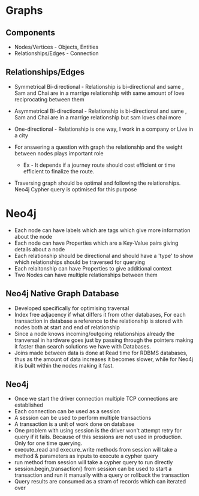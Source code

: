 # Graphs

## Components 
* Nodes/Vertices - Objects, Entities
* Relationships/Edges - Connection

## Relationships/Edges
* Symmetrical Bi-directional - Relationship is bi-directional and same , Sam and Chai are in a marrige relationship with same amount of love reciprocating between them
* Asymmetrical Bi-directional - Relationship is bi-directional and same , Sam and Chai are in a marrige relationship but sam loves chai more
* One-directional - Relationship is one way, I work in a company or Live in a city

* For answering a question with graph the relationship and the weight between nodes plays important role
    - Ex - It depends if a journey route should cost efficient or time efficient to finalize the route.
* Traversing graph should be optimal and following the relationships. Neo4j Cypher query is optimised for this purpose

# Neo4j

* Each node can have labels which are tags which give more information about the node
* Each node can have Properties which are a Key-Value pairs giving details about a node
* Each relationship should be directional and should have a 'type' to show which relationships should be traversed for querying
* Each relaitonship can have Properties to give additional context
* Two Nodes can have multiple relationships between them

## Neo4j Native Graph Database
* Developed specifically for optimising traversal
* Index free adjacency if what differs it from other databases, For each transaction in database a reference to the relationship is stored with nodes both at start and end of relationship
* Since a node knows incoming/outgoing relationships already the tranversal in hardware goes just by passing through the pointers making it faster than search solutions we have with Databases.
* Joins made between data is done at Read time for RDBMS databases, thus as the amount of data increases it becomes slower, while for Neo4j it is built within the nodes making it fast.




## Neo4j
* Once we start the driver connection multiple TCP connections are established
* Each connection can be used as a session 
* A session can be used to perform multiple transactions
* A transaction is a unit of work done on database
* One problem with using session is the driver won't attempt retry for query if it fails. Because of this sessions are not used in production. Only for one time querying.
* execute_read and execure_write methods from session will take a method & parameters as inputs to execute a cypher query
* run method from session will take a cypher query to run directly
* session.begin_transaction()  from session can be used to start a transaction and run it manually with a query or rollback the transaction 
* Query results are consumed as a stram of records which can iterated over